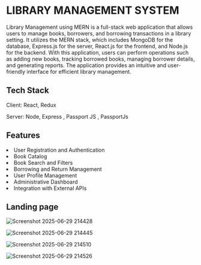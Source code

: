# LIBRARY MANAGEMENT SYSTEM 
Library Management using MERN is a full-stack web application that allows users to manage books, borrowers, and borrowing transactions in a library setting. It utilizes the MERN stack, which includes MongoDB for the database, Express.js for the server, React.js for the frontend, and Node.js for the backend. With this application, users can perform operations such as adding new books, tracking borrowed books, managing borrower details, and generating reports. The application provides an intuitive and user-friendly interface for efficient library management.

## Tech Stack
Client: React, Redux

Server: Node, Express , Passport JS , PassportJs

## Features
<li>User Registration and Authentication</li>
<li>Book Catalog</li>
<li>Book Search and Filters</li>
<li>Borrowing and Return Management</li>
<li>User Profile Management</li>
<li>Administrative Dashboard</li>
<li>Integration with External APIs</li>


## Landing page

![Screenshot 2025-06-29 214428](https://github.com/user-attachments/assets/8c9f81af-17d2-47c9-9b60-77b84da25491)


![Screenshot 2025-06-29 214445](https://github.com/user-attachments/assets/a17559b3-f0cc-4ed9-b72f-04f4124fa280)


![Screenshot 2025-06-29 214510](https://github.com/user-attachments/assets/add06229-be14-43e2-85f8-3e074e8931e5)


![Screenshot 2025-06-29 214526](https://github.com/user-attachments/assets/261fee7f-072e-4a80-a3bd-e7aa8f2f54de)


